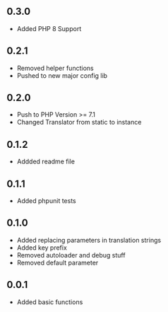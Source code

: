 0.3.0
-----
- Added PHP 8 Support

0.2.1
-----
- Removed helper functions
- Pushed to new major config lib

0.2.0
-----
- Push to PHP Version >= 7.1
- Changed Translator from static to instance

0.1.2
-----
- Addded readme file

0.1.1
-----
- Added phpunit tests

0.1.0
-----
- Added replacing parameters in translation strings
- Added key prefix
- Removed autoloader and debug stuff
- Removed default parameter

0.0.1
-----
- Added basic functions
